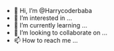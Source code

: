 - 👋 Hi, I’m @Harrycoderbaba
- 👀 I’m interested in ...
- 🌱 I’m currently learning ...
- 💞️ I’m looking to collaborate on ...
- 📫 How to reach me ...

<!---
Harrycoderbaba/Harrycoderbaba is a ✨ special ✨ repository because its `README.md` (this file) appears on your GitHub profile.
You can click the Preview link to take a look at your changes.
--->
